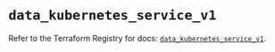 # `data_kubernetes_service_v1`

Refer to the Terraform Registry for docs: [`data_kubernetes_service_v1`](https://registry.terraform.io/providers/hashicorp/kubernetes/2.28.0/docs/data-sources/service_v1).
